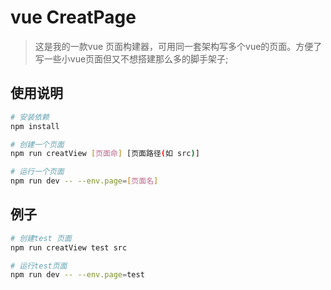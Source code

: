 # vue CreatPage

> 这是我的一款vue 页面构建器，可用同一套架构写多个vue的页面。方便了写一些小vue页面但又不想搭建那么多的脚手架子;

## 使用说明

``` bash
# 安装依赖
npm install

# 创建一个页面
npm run creatView [页面命] [页面路径(如 src)]

# 运行一个页面 
npm run dev -- --env.page=[页面名]

```

## 例子

``` bash
# 创建test 页面
npm run creatView test src
```

``` bash
# 运行test页面
npm run dev -- --env.page=test
```